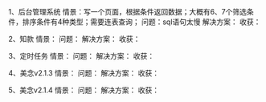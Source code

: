 1、后台管理系统
情景：写一个页面，根据条件返回数据；大概有6、7个筛选条件，排序条件有4种类型；需要连表查询；
问题：sql语句太慢
解决方案：
收获：

2、知款
情景：
问题：
解决方案：
收获：

3、定时任务
情景：
问题：
解决方案：
收获：

4、美念v2.1.3
情景：
问题：
解决方案：
收获：

5、美念v2.1.4
情景：
问题：
解决方案：
收获：
